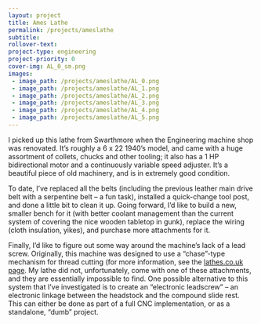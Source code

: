 ```yaml
---
layout: project
title: Ames Lathe
permalink: /projects/ameslathe
subtitle:
rollover-text:
project-type: engineering
project-priority: 0
cover-img: AL_0_sm.png
images:
 - image_path: /projects/ameslathe/AL_0.png
 - image_path: /projects/ameslathe/AL_1.png
 - image_path: /projects/ameslathe/AL_2.png
 - image_path: /projects/ameslathe/AL_3.png
 - image_path: /projects/ameslathe/AL_4.png
 - image_path: /projects/ameslathe/AL_5.png
---
```


I picked up this lathe from Swarthmore when the Engineering machine shop was renovated. It’s roughly a 6 x 22 1940’s model, and came with a huge assortment of collets, chucks and other tooling; it also has a 1 HP bidirectional motor and a continuously variable speed adjuster. It’s a beautiful piece of old machinery, and is in extremely good condition.

To date, I’ve replaced all the belts (including the previous leather main drive belt with a serpentine belt – a fun task), installed a quick-change tool post, and done a little bit to clean it up. Going forward, I’d like to build a new, smaller bench for it (with better coolant management than the current system of covering the nice wooden tabletop in gunk), replace the wiring (cloth insulation, yikes), and purchase more attachments for it.

Finally, I’d like to figure out some way around the machine’s lack of a lead screw. Originally, this machine was designed to use a “chase”-type mechanism for thread cutting (for more information, see the [lathes.co.uk page](http://www.lathes.co.uk/ames/index.html). My lathe did not, unfortunately, come with one of these attachments, and they are essentially impossible to find. One possible alternative to this system that I’ve investigated is to create an “electronic leadscrew” – an electronic linkage between the headstock and the compound slide rest. This can either be done as part of a full CNC implementation, or as a standalone, “dumb” project.